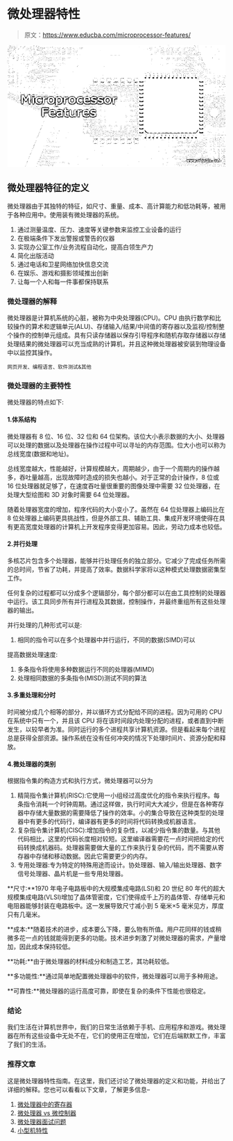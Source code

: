 # 微处理器特性

> 原文：<https://www.educba.com/microprocessor-features/>

![Microprocessor Features](img/0b6bfd392602870d7fb85c3a3460aa86.png)



## 微处理器特征的定义

微处理器由于其独特的特征，如尺寸、重量、成本、高计算能力和低功耗等，被用于各种应用中。使用装有微处理器的系统。

1.  通过测量温度、压力、速度等关键参数来监控工业设备的运行
2.  在极端条件下发出警报或警告的仪器
3.  实现办公室工作/业务流程自动化，提高白领生产力
4.  简化出版活动
5.  通过电话和卫星网络加快信息交流
6.  在娱乐、游戏和摄影领域推出创新
7.  让每一个人和每一件事都保持联系

### 微处理器的解释

微处理器是计算机系统的心脏，被称为中央处理器(CPU)。CPU 由执行数学和比较操作的算术和逻辑单元(ALU)、存储输入/结果/中间值的寄存器以及监视/控制整个操作的控制单元组成。具有只读存储器以保存引导程序和随机存取存储器以存储处理结果的微处理器可以充当成熟的计算机，并且这种微处理器被安装到物理设备中以监控其操作。

<small>网页开发、编程语言、软件测试&其他</small>

### 微处理器的主要特性

微处理器的特点如下:

#### 1.体系结构

微处理器有 8 位、16 位、32 位和 64 位架构。该位大小表示数据的大小、处理器可以处理的数据以及处理器在操作过程中可以寻址的内存范围。位大小也可以称为总线宽度(数据和地址)。

总线宽度越大，性能越好，计算规模越大，周期越少，由于一个周期内的操作越多，吞吐量越高，出现故障时造成的损失也越小。对于正常的会计操作，8 位或 16 位处理器就足够了，在速度吞吐量很重要的图像处理中需要 32 位处理器，在处理大型绘图和 3D 对象时需要 64 位处理器。

随着处理器宽度的增加，程序代码的大小变小了。虽然在 64 位处理器上编码比在 8 位处理器上编码更具挑战性，但是外部工具、辅助工具、集成开发环境使得在具有更高宽度处理器的计算机上开发程序变得更加容易。因此，劳动力成本也较低。

#### 2.并行处理

多核芯片包含多个处理器，能够并行处理任务的独立部分。它减少了完成任务所需的总时间，节省了功耗，并提高了效率。数据科学家将以这种模式处理数据密集型工作。

任何复杂的过程都可以分成多个逻辑部分，每个部分都可以在由工具控制的处理器中运行。该工具同步所有并行进程及其数据，控制操作，并最终重组所有这些处理器的输出。

并行处理的几种形式可以是:

1.  相同的指令可以在多个处理器中并行运行，不同的数据(SIMD)可以

提高数据处理速度:

1.  多条指令将使用多种数据运行不同的处理器(MIMD)
2.  处理相同数据的多条指令(MISD)测试不同的算法

#### 3.多重处理和分时

时间被分成几个相等的部分，并以循环方式分配给不同的进程。因为可用的 CPU 在系统中只有一个，并且该 CPU 将在该时间段内处理分配的进程，或者直到中断发生，以较早者为准。同时运行的多个进程共享计算机资源。但是看起来每个进程总是获得全部资源。操作系统在没有任何冲突的情况下处理时间片、资源分配和释放。

#### 4.微处理器的类别

根据指令集的构造方式和执行方式，微处理器可以分为

1.  精简指令集计算机(RISC):它使用一小组经过高度优化的指令来执行程序。每条指令消耗一个时钟周期。通过这样做，执行时间大大减少，但是在各种寄存器中存储大量数据的需要降低了操作的效率。小的集合导致在这种类型的处理器中有更多的代码行，编译器有更多的时间将代码转换成机器语言。
2.  复杂指令集计算机(CISC):增加指令的复杂性，以减少指令集的数量。与其他代码相比，这里的代码长度相对较短。这里编译器需要花一点时间把给定的代码转换成机器码。处理器需要做大量的工作来执行复杂的代码，而不需要从寄存器中存储和移动数据。因此它需要更少的内存。
3.  专用处理器:专为特定的特殊用途而设计。协处理器、输入/输出处理器、数字信号处理器、晶片机是一些专用处理器。

**尺寸:**1970 年电子电路板中的大规模集成电路(LSI)和 20 世纪 80 年代的超大规模集成电路(VLSI)增加了晶体管密度，它们使得成千上万的晶体管、存储单元和电阻器能够封装在电路板中。这一发展导致尺寸减小到 5 毫米×5 毫米见方，厚度只有几毫米。

**成本:**随着技术的进步，成本要么下降，要么物有所值。用户花同样的钱或稍微多花一点的钱就能得到更多的功能。技术进步刺激了对微处理器的需求，产量增加，因此成本保持较低。

**功耗:**由于微处理器的材料成分和制造工艺，其功耗较低。

**多功能性:**通过简单地配置微处理器中的软件，微处理器可以用于多种用途。

**可靠性:**微处理器的运行高度可靠，即使在复杂的条件下性能也很稳定。

### 结论

我们生活在计算机世界中，我们的日常生活依赖于手机、应用程序和游戏。微处理器在所有这些设备中无处不在，它们的使用正在增加，它们在后端默默工作，丰富了我们的生活。

### 推荐文章

这是微处理器特性指南。在这里，我们还讨论了微处理器的定义和功能，并给出了详细的解释。您也可以看看以下文章，了解更多信息–

1.  [微处理器中的寄存器](https://www.educba.com/register-in-microprocessor/)
2.  [微处理器 vs 微控制器](https://www.educba.com/microprocessor-vs-microcontroller/)
3.  [微处理器面试问题](https://www.educba.com/microprocessor-interview-questions/)
4.  [小型机特性](https://www.educba.com/minicomputer-features/)





